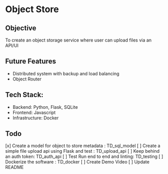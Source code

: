 # Object Store  

## Objective  
To create an object storage service where user can upload files via an API/UI  

## Future Features  
- Distributed system with backup and load balancing
- Object Router

## Tech Stack:  
- Backend: Python, Flask, SQLite  
- Frontend: Javascript  
- Infrastructure: Docker  

## Todo
[x] Create a model for object to store metadata : TD_sql_model
[ ] Create a simple file upload api using Flask and test : TD_upload_api
[ ] Keep behind an auth token: TD_auth_api
[ ] Test Run end to end and linting: TD_testing
[ ] Dockerize the software : TD_docker
[ ] Create Demo Video
[ ] Update README

